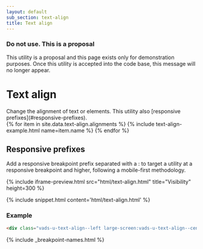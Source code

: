 ```yaml
---
layout: default
sub_section: text-align
title: Text align
---
```

<div class="usa-alert usa-alert-error vads-u-margin-top--0 vads-u-margin-bottom--5" role="alert">
  <div class="usa-alert-body">
    <h3 class="usa-alert-heading">Do not use. This is a proposal</h3>
    <p>This utility is a proposal and this page exists only for demonstration purposes. Once this utility is accepted into the code base, this message will no longer appear.</p>
  </div>
</div>

# Text align

<div class="va-introtext" markdown="1">
Change the alignment of text or elements. This utility also [responsive prefixes](#responsive-prefixes).
</div>

<div class="site-c-showcase">
  <div class="vads-l-row vads-u-flex-direction--column">
    {% for item in site.data.text-align.alignments %}
      {% include text-align-example.html
        name=item.name
      %}
    {% endfor %}
  </div>
</div>

## Responsive prefixes

Add a responsive breakpoint prefix separated with a : to target a utility at a responsive breakpoint and higher, following a mobile-first methodology.

{% include iframe-preview.html src="html/text-align.html" title="Visibility" height=300 %}

{% include snippet.html content='html/text-align.html' %}

### Example

```html
<div class="vads-u-text-align--left large-screen:vads-u-text-align--center">
```
{% include _breakpoint-names.html %}